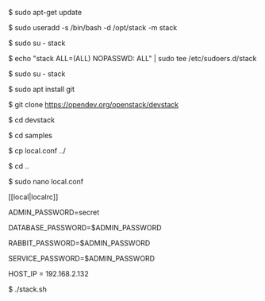 $ sudo apt-get update

$ sudo useradd -s /bin/bash -d /opt/stack -m stack

$ sudo su - stack

$ echo "stack ALL=(ALL) NOPASSWD: ALL" | sudo tee /etc/sudoers.d/stack

$ sudo su - stack

$ sudo apt install git

$ git clone https://opendev.org/openstack/devstack

$ cd devstack

$ cd samples

$ cp local.conf ../

$ cd ..

$ sudo nano local.conf

[[local|localrc]]

ADMIN_PASSWORD=secret

DATABASE_PASSWORD=$ADMIN_PASSWORD

RABBIT_PASSWORD=$ADMIN_PASSWORD

SERVICE_PASSWORD=$ADMIN_PASSWORD

HOST_IP = 192.168.2.132

$ ./stack.sh
